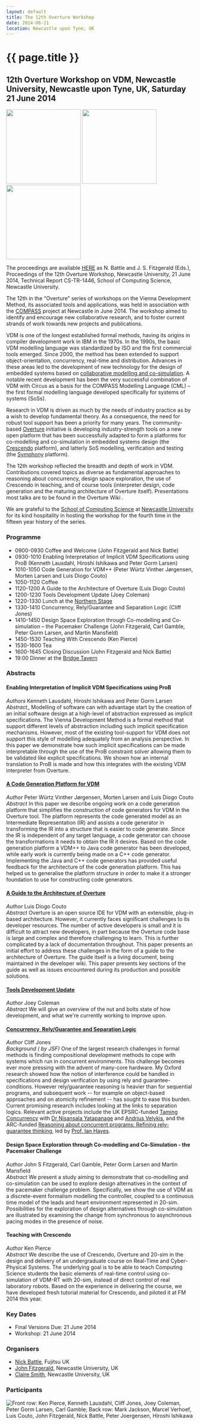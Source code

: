 ```yaml
---
layout: default
title: The 12th Overture Workshop
date: 2014-06-21
location: Newcastle upon Tyne, UK
---
```


# {{ page.title }}

## 12th Overture Workshop on VDM, Newcastle University, Newcastle upon Tyne, UK, Saturday 21 June 2014 

<img src="12/Ncl18980.jpg" width="200px" />
<img src="12/Ncl7971.jpg" width="200px" />
<img src="12/Ncl26696.jpg" width="200px" />

The proceedings are available [HERE](12/TR1446.pdf) as N. Battle and J. S. Fitzgerald (Eds.), Proceedings of the 12th Overture Workshop, Newcastle University, 21 June 2014, Technical Report CS-TR-1446, School of Computing Science, Newcastle University. 

The 12th in the “Overture” series of workshops on the Vienna Development Method, its associated tools and applications, was held in association with the [COMPASS](http://www.compass-research.eu) project at Newcastle in June 2014. The workshop aimed to identify and encourage new collaborative research, and to foster current strands of work towards new projects and publications. 

VDM is one of the longest established formal methods, having its origins in compiler development work in IBM in the 1970s. In the 1990s, the basic VDM modelling language was standardized by ISO and the first commercial tools emerged. Since 2000, the method has been extended to support object-orientation, concurrency, real-time and distribution. Advances in these areas led to the development of new technology for the design of embedded systems based on [collaborative modelling and co-simulation](http://www.springer.com/computer/communication+networks/book/978-3-642-54117-9). A notable recent development has been the very successful combination of VDM with Circus as a basis for the COMPASS Modelling Language (CML) – the first formal modelling language developed specifically for systems of systems (SoSs). 

Research in VDM is driven as much by the needs of industry practice as by a wish to develop fundamental theory. As a consequence, the need for robust tool support has been a priority for many years. The community-based [Overture](https://www.overturetool.org) initiative is developing industry-strength tools on a new open platform that has been successfully adapted to form a platforms for co-modelling and co-simulation in embedded systems design (the [Crescendo](http://www.crescendotool.org) platform), and latterly SoS modelling, verification and testing (the [Symphony](http://www.symphonytool.org) platform). 

The 12th workshop reflected the breadth and depth of work in VDM. Contributions covered topics as diverse as fundamental approaches to reasoning about concurrency, design space exploration, the use of Crescendo in teaching, and of course tools (interpreter design, code generation and the maturing architecture of Overture itself). Presentations most talks are to be found in the Overture Wiki .

We are grateful to the [School of Computing Science](http://www.ncl.ac.uk/computing) at [Newcastle University](http://www.ncl.ac.uk/) for its kind hospitality in hosting the workshop for the fourth time in the fifteen year history of the series.


### Programme

* 0900-0930 Coffee and Welcome (John Fitzgerald and Nick Battle) 
* 0930-1010 Enabling Interpretation of Implicit VDM Specifications using ProB (Kenneth Lausdahl, Hiroshi Ishikawa and Peter Gorm Larsen)
* 1010-1050 Code Generation for VDM++ (Peter Würtz Vinther Jørgensen, Morten Larsen and Luis Diogo Couto)
* 1050-1120 Coffee 
* 1120-1200 A Guide to the Architecture of Overture (Luis Diogo Couto)
* 1200-1230 Tools Development Update (Joey Coleman) 
* 1220-1330 Lunch at the [Northern Stage](http://www.northernstage.co.uk/northern-stage/)
* 1330-1410 Concurrency, Rely/Guarantee and Separation Logic (Cliff Jones)
* 1410-1450 Design Space Exploration through Co-modelling and Co-simulation – the Pacemaker Challenge (John Fitzgerald, Carl Gamble, Peter Gorm Larsen, and Martin Mansfield)
* 1450-1530 Teaching With Crescendo (Ken Pierce) 
* 1530-1600 Tea
* 1600-1645 Closing Discussion (John Fitzgerald and Nick Battle)
* 19:00 Dinner at the [Bridge Tavern](http://www.thebridgetavern.com/)


### Abstracts

#### Enabling Interpretation of Implicit VDM Specifications using ProB

_Authors_ Kenneth Lausdahl, Hiroshi Ishikawa and Peter Gorm Larsen <br />
_Abstract__ Modelling of software can with advantage start by the creation of an initial software design at a high-level of abstraction expressed as implicit specifications. The Vienna Development Method is a formal method that support different levels of abstraction including such implicit specification mechanisms. However, most of the existing tool-support for VDM does not support this style of modelling adequately from an analysis perspective. In this paper we demonstrate how such implicit specifications can be made interpretable through the use of the ProB constraint solver allowing them to be validated like explicit specifications. We shown how an internal translation to ProB is made and how this integrates with the existing VDM interpreter from Overture.

#### [A Code Generation Platform for VDM](12/Slides_codegen.pdf)

_Author_ Peter Würtz Vinther Jørgensen, Morten Larsen and Luis Diogo Couto <br />
_Abstract_ In this paper we describe ongoing work on a code generation platform that simplifies the construction of code generators for VDM in the Overture tool. The platform represents the code generated model as an Intermediate Representation (IR) and assists a code generator in transforming the IR into a structure that is easier to code generate. Since the IR is independent of any target language, a code generator can choose the transformations it needs to obtain the IR it desires. Based on the code generation platform a VDM++ to Java code generator has been developed, while early work is currently being made on a C++ code generator. Implementing the Java and C++ code generators has provided useful feedback for the architecture of the code generation platform. This has helped us to generalise the platform structure in order to make it a stronger foundation to use for constructing code generators.

#### [A Guide to the Architecture of Overture](12/Archi-guide-intro.pdf)

_Author_ Luis Diogo Couto <br />
_Abstract_ Overture is an open source IDE for VDM with an extensible, plug-in based architecture. However, it currently faces significant challenges to its developer resources. The number of active developers is small and it is difficult to attract new developers, in part because the Overture code base is large and complex and therefore challenging to learn.  This is further complicated by a lack of documentation throughout. This paper presents an initial effort to address these challenges in the form of a guide to the architecture of Overture. The guide itself is a living document, being maintained in the developer wiki. This paper presents key sections of the guide as well as issues encountered during its production and possible solutions.


#### [Tools Development Update](12/ToolsDevelopmentUpdate.html)

_Author_ Joey Coleman <br />
_Abstract_ We will give an overview of the nut and bolts state of how development, and what we're currently working to improve upon.

#### [Concurrency, Rely/Guarantee and Separation Logic](12/2014-06-Overture-CJ.pdf)

_Author_ Cliff Jones <br />
_Background ( by JSF)_ One of the largest research challenges in formal methods is finding compositional development methods to cope with systems which run in concurrent environments. This challenge becomes ever more pressing with the advent of many-core hardware. My Oxford research showed how the notion of interference could be handled in specifications and design verification by using rely and guarantee-conditions. However rely/guarantee reasoning is heavier than for sequential programs, and subsequent work -- for example on object-based approaches and on atomicity refinement -- has sought to ease this burden. Current promising research includes looking at the links to separation logics. Relevant active projects include the UK EPSRC-funded [Taming Concurrency](http://www.ncl.ac.uk/computing/research/project/4519) with [Dr Nisansala Yatapanage](http://homepages.cs.ncl.ac.uk/nisansala.yatapanage/) and [Andrius Velykis](http://andrius.velykis.lt/), and the ARC-funded [Reasoning about concurrent programs: Refining rely-guarantee thinking](http://www.ncl.ac.uk/computing/research/publication/195502), led by [Prof. Ian Hayes](http://staff.itee.uq.edu.au/ianh/). 


#### Design Space Exploration through Co-modelling and Co-Simulation - the Pacemaker Challenge

_Author_ John S Fitzgerald, Carl Gamble, Peter Gorm Larsen and Martin Mansfield <br />
_Abstract_ We present a study aiming to demonstrate that co-modelling and co-simulation can be used to explore design alternatives in the context of the pacemaker challenge problem. Specifically, we show the use of VDM as a discrete-event formalism modelling the controller, coupled to a continuous time model of the leads and heart environment represented in 20-sim. Possibilities for the exploration of design alternatives through co-simulation are illustrated by examining the change from synchronous to asynchronous pacing modes in the presence of noise. 

#### Teaching with Crescendo

_Author_ Ken Pierce <br />
_Abstract_ We describe the use of Crescendo, Overture and 20-sim in the design and delivery of an undergraduate course on Real-Time and Cyber-Physical Systems. The underlying goal is to be able to teach Computing Science students the basic elements of real-time control using co-simulation of VDM-RT with 20-sim, instead of direct control of real laboratory robots. Based on the experience in delivering the course, we have developed fresh tutorial material for Crescendo, and piloted it at FM 2014 this year.


### Key Dates

* Final Versions Due: 21 June 2014
* Workshop: 21 June 2014

### Organisers

* [Nick Battle](mailto:Nick.Battle@gmail.com), Fujitsu UK 
* [John Fitzgerald](mailto:John.Fitzgerald@ncl.ac.uk), Newcastle University, UK
* [Claire Smith](mailto:Claire.Smith@ncl.ac.uk), Newcastle University, UK

### Participants

![Front row: Ken Pierce, Kenneth Lausdahl, Cliff Jones, Joey Coleman, Peter Gorm Larsen, Carl Gamble; Back row: Mark Jackson, Marcel Verhoef, Luis Couto, John Fitzgerald, Nick Battle, Peter Joergensen, Hiroshi Ishikawa](12/I26A5745.JPG)

